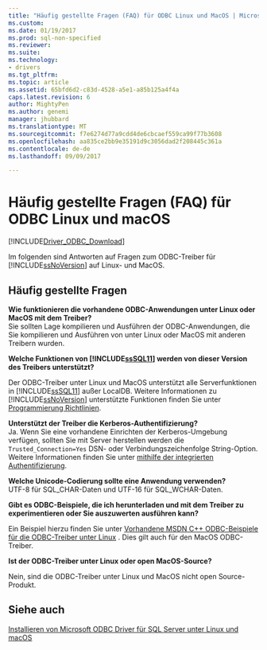 ```yaml
---
title: "Häufig gestellte Fragen (FAQ) für ODBC Linux und MacOS | Microsoft Docs"
ms.custom: 
ms.date: 01/19/2017
ms.prod: sql-non-specified
ms.reviewer: 
ms.suite: 
ms.technology:
- drivers
ms.tgt_pltfrm: 
ms.topic: article
ms.assetid: 65bfd6d2-c83d-4528-a5e1-a85b125a4f4a
caps.latest.revision: 6
author: MightyPen
ms.author: genemi
manager: jhubbard
ms.translationtype: MT
ms.sourcegitcommit: f7e6274d77a9cdd4de6cbcaef559ca99f77b3608
ms.openlocfilehash: aa835ce2bb9e35191d9c3056dad2f208445c361a
ms.contentlocale: de-de
ms.lasthandoff: 09/09/2017

---
```

# <a name="frequently-asked-questions-faq-for-odbc-linux-and-macos"></a>Häufig gestellte Fragen (FAQ) für ODBC Linux und macOS
[!INCLUDE[Driver_ODBC_Download](../../../includes/driver_odbc_download.md)]

Im folgenden sind Antworten auf Fragen zum ODBC-Treiber für [!INCLUDE[ssNoVersion](../../../includes/ssnoversion_md.md)] auf Linux- und MacOS.
  
## <a name="frequently-asked-questions"></a>Häufig gestellte Fragen

**Wie funktionieren die vorhandene ODBC-Anwendungen unter Linux oder MacOS mit dem Treiber?**  
Sie sollten Lage kompilieren und Ausführen der ODBC-Anwendungen, die Sie kompilieren und Ausführen von unter Linux oder MacOS mit anderen Treibern wurden. 
  
**Welche Funktionen von [!INCLUDE[ssSQL11](../../../includes/sssql11_md.md)] werden von dieser Version des Treibers unterstützt?**

Der ODBC-Treiber unter Linux und MacOS unterstützt alle Serverfunktionen in [!INCLUDE[ssSQL11](../../../includes/sssql11_md.md)] außer LocalDB. Weitere Informationen zu [!INCLUDE[ssNoVersion](../../../includes/ssnoversion_md.md)] unterstützte Funktionen finden Sie unter [Programmierung Richtlinien](../../../connect/odbc/linux-mac/programming-guidelines.md).  
  
**Unterstützt der Treiber die Kerberos-Authentifizierung?**  
Ja. Wenn Sie eine vorhandene Einrichten der Kerberos-Umgebung verfügen, sollten Sie mit Server herstellen werden die `Trusted_Connection=Yes` DSN- oder Verbindungszeichenfolge String-Option. Weitere Informationen finden Sie unter [mithilfe der integrierten Authentifizierung](../../../connect/odbc/linux-mac/using-integrated-authentication.md).  
  
**Welche Unicode-Codierung sollte eine Anwendung verwenden?**  
UTF-8 für SQL_CHAR-Daten und UTF-16 für SQL_WCHAR-Daten.  

**Gibt es ODBC-Beispiele, die ich herunterladen und mit dem Treiber zu experimentieren oder Sie auszuwerten ausführen kann?**

Ein Beispiel hierzu finden Sie unter [Vorhandene MSDN C++ ODBC-Beispiele für die ODBC-Treiber unter Linux](http://blogs.msdn.com/b/sqlblog/archive/2012/01/26/use-existing-msdn-c-odbc-samples-for-microsoft-linux-odbc-driver.aspx) . Dies gilt auch für den MacOS ODBC-Treiber. 

**Ist der ODBC-Treiber unter Linux oder open MacOS-Source?**

Nein, sind die ODBC-Treiber unter Linux und MacOS nicht open Source-Produkt.  

## <a name="see-also"></a>Siehe auch
[Installieren von Microsoft ODBC Driver für SQL Server unter Linux und macOS](../../../connect/odbc/linux-mac/installing-the-microsoft-odbc-driver-for-sql-server.md)

